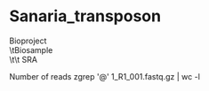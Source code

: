 # Sanaria_transposon

Bioproject <br />
\tBiosample <br />
\t\t SRA <br />

Number of reads
zgrep '@' 1_R1_001.fastq.gz | wc -l 



